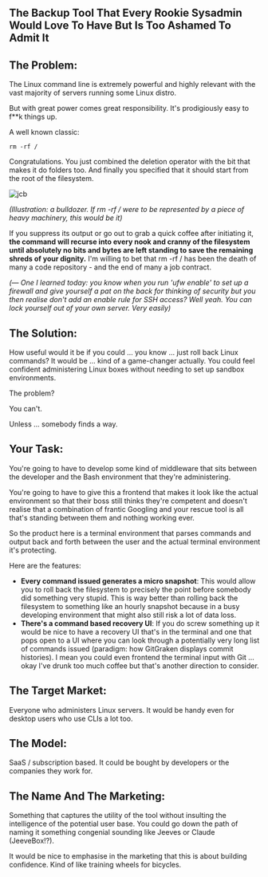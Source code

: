 ## The Backup Tool That Every Rookie Sysadmin Would Love To Have But Is Too Ashamed To Admit It 

## **The Problem:**

The Linux command line is extremely powerful and highly relevant with the vast majority of servers running some Linux distro.

But with great power comes great responsibility. It's prodigiously easy to f**k things up.

A well known classic:

`rm -rf / `

Congratulations. You just combined the deletion operator with the bit that makes it do folders too. And finally you specified that it should start from the root of the filesystem. 

![jcb](/images/jcb.png)

*(Illustration: a bulldozer. If rm -rf / were to be represented by a piece of heavy machinery, this would be it)*

If you suppress its output or go out to grab a quick coffee after initiating it, **the command will recurse into every nook and cranny of the filesystem until absolutely no bits and bytes are left standing to save the remaining shreds of your dignity.** I'm willing to bet that rm -rf / has been the death of many a code repository - and the end of many a job contract.

*(— One I learned today: you know when you run 'ufw enable' to set up a firewall and give yourself a pat on the back for thinking of security but you then realise don't add an enable rule for SSH access? Well yeah. You can lock yourself out of your own server. Very easily)*

## The Solution:

How useful would it be if you could ... you know ... just roll back Linux commands? It would be ... kind of a game-changer actually. You could feel confident administering Linux boxes without needing to set up sandbox environments. 

The problem?

You can't.

Unless ... somebody finds a way.

## Your Task:

You're going to have to develop some kind of middleware that sits between the developer and the Bash environment that they're administering. 

You're going to have to give this a frontend that makes it look like the actual environment so that their boss still thinks they're competent and doesn't realise that a combination of frantic Googling and your rescue tool is all that's standing between them and nothing working ever. 

So the product here is a terminal environment that parses commands and output back and forth between the user and the actual terminal environment it's protecting. 

Here are the features:

- **Every command issued generates a micro snapshot**: This would allow you to roll back the filesystem to precisely the point before somebody did something very stupid. This is way better than rolling back the filesystem to something like an hourly snapshot because in a busy developing environment that might also still risk a lot of data loss. 
- **There's a command based recovery UI**: If you do screw something up it would be nice to have a recovery UI that's in the terminal and one that pops open to a UI where you can look through a potentially very long list of commands issued (paradigm: how GitGraken displays commit histories). I mean you could even frontend the terminal input with Git ... okay I've drunk too much coffee but that's another direction to consider. 

## The Target Market:

Everyone who administers Linux servers. It would be handy even for desktop users who use CLIs a lot too.

## The Model:

SaaS / subscription based. It could be bought by developers or the companies they work for. 

## The Name And The Marketing:

Something that captures the utility of the tool without insulting the intelligence of the potential user base. You could go down the path of naming it something congenial sounding like Jeeves or Claude (JeeveBox!?). 

It would be nice to emphasise in the marketing that this is about building confidence. Kind of like training wheels for bicycles.